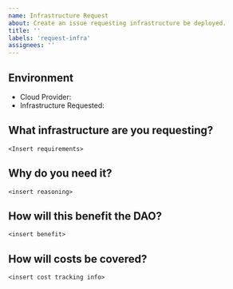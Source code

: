 ```yaml
---
name: Infrastructure Request
about: Create an issue requesting infrastructure be deployed.
title: ''
labels: 'request-infra'
assignees: ''
---
```


Environment
-----------

* Cloud Provider: 
* Infrastructure Requested: 

What infrastructure are you requesting?
---------------------------------------
```
<Insert requirements>
```

Why do you need it?
-------------------
```
<insert reasoning>
```

How will this benefit the DAO?
------------------------------
```
<insert benefit>
```

How will costs be covered?
--------------------------
```
<insert cost tracking info>
```
